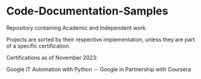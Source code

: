 # Code-Documentation-Samples
Repository containing Academic and Independent work.

Projects are sorted by their respective implementation, unless they are part of a specific certification.

Certifications as of November 2023:

Google IT Automation with Python -- Google in Partnership with Coursera
